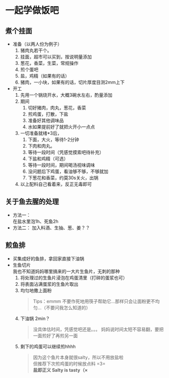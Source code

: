 # 一起学做饭吧
## 煮个挂面
* 准备（以两人份为例子）  
    1. 猪肉丸若干个。  
    2. 挂面，超市可以买到，按说明量添加
    3. 葱花，香菜，生菜，常规操作
    4. 煎个蛋吧
    5. 盐，鸡精（如果有的话）
    6. 猪肉，一小块，如果有的话，切片厚度目测2mm上下
* 开工    
    1. 先用一个锅烧开水，大概3碗水左右，酌量添加
    2. 期间
        1. 切好猪肉，肉丸，葱花，香菜
        2. 煎鸡蛋，打散，下盐
        3. 准备好其他调味品
        4. 水如果提前好了就把火开小一点点
    3. 一切准备就绪*3后，
        1. 下面，大火，等待1-2分钟
        2. 下肉和肉丸。
        3. 等待一段时间（凭感觉摸索吧待补充）
        4. 下盐和鸡精（可选）
        5. 等待一段时间，期间喝汤视味调味
        6. 没问题后下鸡蛋，看油够不够，不够就加
        7. 下葱花和香菜，约莫30s关火，出锅
    4. 以上配料自己看着来，反正无毒即可

## 关于鱼去腥的处理
- 方法一：   
    在盐水里泡1h、死鱼2h
- 方法二：
    加入料酒、生抽、葱、姜？？


## 煎鱼排
* 买集成好的鱼排，拿回家直接下油锅
* 生鱼切片   
    我也不知道妈妈哪里搞来的一大片生鱼片，无刺的那种   
    1. 将处理过的生鱼片浸泡在鸡蛋清里（打碎的蛋浆也可）
    2. 将表面沾满蛋浆的生鱼片取出
    3. 均匀地撒上面粉  
        > Tips：emmm 不要作死地用筷子帮助它...那样只会让面粉更不均匀...（不要问我怎么知道的）
    4. 下油锅 2min？   
        > 没具体估时间，凭感觉吧还是。。。
        > 妈妈说时间太短不容易翻，要把一面煎好了再煎另一面 
    5. 剩下的鸡蛋可以继续煎hhhh
        > 因为这个鱼片本身就很salty，所以不用放盐啦   
        > 但推荐下次煎鸡蛋的时候放点料 =3=    
        > **盐即正义 Salty is tasty（×**
